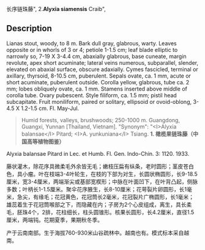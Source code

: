 长序链珠藤",
2.**Alyxia siamensis** Craib",

## Description
Lianas stout, woody, to 8 m. Bark dull gray, glabrous, warty. Leaves opposite or in whorls of 3 or 4; petiole 1-1.5 cm; leaf blade elliptic to narrowly so, 7-19 X 3-4.4 cm, abaxially glabrous, base cuneate, margin revolute, apex short acuminate; lateral veins numerous, subparallel, slender, elevated on abaxial surface, obscure adaxially. Cymes fascicled, terminal or axillary, thyrsoid, 8-10.5 cm, puberulent. Sepals ovate, ca. 1 mm, acute or short acuminate, puberulent outside. Corolla yellow, glabrous, tube ca. 2 mm; lobes obliquely ovate, ca. 1 mm. Stamens inserted above middle of corolla tube. Ovary pubescent. Style filiform, ca. 1.5 mm; pistil head subcapitate. Fruit moniliform, paired or solitary, ellipsoid or ovoid-oblong, 3-4.5 X 1.2-1.5 cm. Fl. May-Jul.

> Humid forests, valleys, brushwoods; 250-1000 m. Guangdong, Guangxi, Yunnan [Thailand, Vietnam].
  "Synonym": "&lt;I&gt;Alyxia balansae&lt;/I&gt; Pitard; &lt;I&gt;A. yunkuniana&lt;/I&gt; Tsiang.
**1. 橄榄果链珠藤（中国高等植物图鉴）**

Alyxia balansae Pitard in Lec. et Humb. Fl. Gen. Indo-Chin. 3: 1120. 1933.

藤状灌木，除花序具微柔毛外余皆无毛；嫩枝压扁有纵条，老时圆形；茎皮苍白色，具小瘤。叶在枝端3-4叶轮生，在枝的下部为对生，长圆状椭圆形，长9-18.5厘米，宽3-4厘米，两端渐尖或基部宽楔形；中脉在叶面凹下，在叶背凸起，侧脉多数；叶柄长1-1.5厘米。聚伞花序腋生，长8-10厘米；花萼裂片卵圆形，长1毫米，急尖，有缘毛；花冠黄色，花冠筒长2毫米，花冠裂片广椭圆形，长1毫米；雄蕊着生于花冠筒喉部之下，而隐藏在内；子房为2个心皮组成，离生，具长柔毛，胚珠4个，2排，花柱细长，柱头圆锥形。核果长圆形，长4.2厘米，直径1.5厘米，两端钝。花期夏季，果期秋冬季。

产于云南南部。生于海拔760-930米山谷疏林中。越南也有。模式标本采自越南。

